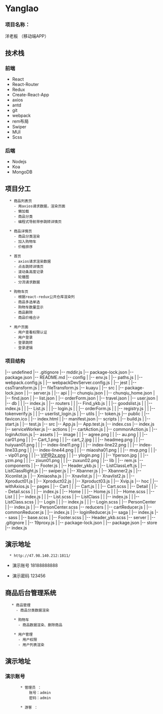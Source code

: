 # Yanglao

###  项目名称：
洋老板 （移动端APP）

## 技术栈

### 前端

- React
- React-Router
- Redux
- Create-React-App
- axios
- antd
- git
- webpack
- rem布局
- Swiper
- MUI
- Scss 

### 后端

- Nodejs
- Koa
- MongoDB


## 项目分工

      * 商品列表页
        - 用axios请求数据，渲染页面
        - 懒加载
        - 商品分类
        - 编程式导航带参跳转详情页
      
      * 商品详情页
        - 商品分类渲染
        - 加入购物车
        - 价格排序
        
      * 首页
        - axios请求渲染数据
        - 点击跳转详情页
        - 滚动条高度记录
        - 轮播图
        - 分流请求数据
        
      * 购物车页
        - 根据react-redux公共仓库渲染列
        - 商品多选单选
        - 购物车数量显示
        - 商品删除
        - 商品价格合计
        
      * 用户页面
        - 用户查看权限认证
        - 用户登录
        - 登录跳转
        - 登录逻辑
    
    
   ### 项目结构
    
|-- undefined
    |-- .gitignore
    |-- mddir.js
    |-- package-lock.json
    |-- package.json
    |-- README.md
    |-- config
    |   |-- env.js
    |   |-- paths.js
    |   |-- webpack.config.js
    |   |-- webpackDevServer.config.js
    |   |-- jest
    |       |-- cssTransform.js
    |       |-- fileTransform.js
    |-- kuayu
    |   |-- src
    |       |-- package-lock.json
    |       |-- server.js
    |       |-- api
    |           |-- chunqiu.json
    |           |-- chunqiu_home.json
    |           |-- find.json
    |           |-- list.json
    |           |-- orderForm.json
    |           |-- travel.json
    |           |-- user.json
    |           |-- db
    |           |   |-- index.js
    |           |-- routers
    |           |   |-- Find_ykb.js
    |           |   |-- goodslist.js
    |           |   |-- index.js
    |           |   |-- List.js
    |           |   |-- login.js
    |           |   |-- orderForm.js
    |           |   |-- registry.js
    |           |   |-- tokenverify.js
    |           |   |-- userlist_login.js
    |           |-- utils
    |               |-- token.js
    |-- public
    |   |-- favicon.ico
    |   |-- index.html
    |   |-- manifest.json
    |-- scripts
    |   |-- build.js
    |   |-- start.js
    |   |-- test.js
    |-- src
        |-- App.js
        |-- App.test.js
        |-- index.css
        |-- index.js
        |-- serviceWorker.js
        |-- actions
        |   |-- cartAction.js
        |   |-- commonAction.js
        |   |-- loginAction.js
        |-- assets
        |   |-- image
        |   |   |-- agree.png
        |   |   |-- au.png
        |   |   |-- car01.png
        |   |   |-- Cart_1.png
        |   |   |-- cart_2.jpg
        |   |   |-- headmeg.png
        |   |   |-- huiyuan01.png
        |   |   |-- index-line11.png
        |   |   |-- index-line22.png
        |   |   |-- index-line33.png
        |   |   |-- index-line44.png
        |   |   |-- miaosha01.png
        |   |   |-- mvp.png
        |   |   |-- vip01.png
        |   |   |-- VIP@2x.png
        |   |   |-- ylogin.png
        |   |   |-- Yperson.jpg
        |   |   |-- yzm.png
        |   |   |-- zixun01.png
        |   |   |-- zuxun02.png
        |   |-- lib
        |       |-- rem.js
        |-- components
        |   |-- Footer.js
        |   |-- Header_ykb.js
        |   |-- ListClassLeft.js
        |   |-- ListClassRight.js
        |   |-- swiper.js
        |   |-- Xbanner.js
        |   |-- Xbanner2.js
        |   |-- Xiconlist.js
        |   |-- Xmiaosha.js
        |   |-- Xnavlist.js
        |   |-- Xnavlist2.js
        |   |-- Xproduct01.js
        |   |-- Xproduct02.js
        |   |-- Xproduct03.js
        |   |-- Xvip.js
        |-- hoc
        |   |-- withAxios.js
        |-- pages
        |   |-- Cart
        |   |   |-- Cart.js
        |   |   |-- Cart.scss
        |   |-- Detail
        |   |   |-- Detail.scss
        |   |   |-- index.js
        |   |-- Home
        |   |   |-- Home.js
        |   |   |-- Home.scss
        |   |-- List
        |   |   |-- index.js
        |   |   |-- List.scss
        |   |-- ListClass
        |   |   |-- index.js
        |   |   |-- ListClass.scss
        |   |-- Login
        |   |   |-- index.js
        |   |   |-- Login.scss
        |   |-- PersonCenter
        |       |-- index.js
        |       |-- PersonCenter.scss
        |-- reducers
        |   |-- cartReducer.js
        |   |-- commonReducer.js
        |   |-- index.js
        |   |-- loginReducer.js
        |-- saga
        |   |-- index.js
        |-- sass
        |   |-- base.scss
        |   |-- Footer.scss
        |   |-- Header_ykb.scss
        |-- server
        |   |-- .gitignore
        |   |-- 19proxy.js
        |   |-- package-lock.json
        |   |-- package.json
        |-- store
            |-- index.js
            
            
   ## 演示地址 
      * http://47.98.140.212:1811/
      
   * 演示账号
         18188888888
         
   * 演示密码
          123456
      
      
 ## 商品后台管理系统
 
       * 商品管理 
         - 商品分类数据渲染
         
        * 购物车
          - 商品数据渲染、删除商品
         
        * 用户管理
          - 用户权限
          - 用户列表渲染
          
   ## 演示地址
       
       
   ### 演示账号
           * 管理员 ：
               账号：admin
               密码：admin
               
           * 游客 ：
                
